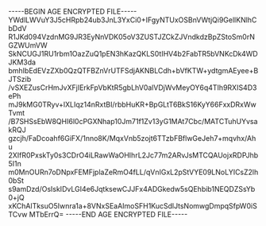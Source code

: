 -----BEGIN AGE ENCRYPTED FILE-----
YWdlLWVuY3J5cHRpb24ub3JnL3YxCi0+IFgyNTUxOSBnVWtjQi9GellKNlhCbDdV
R1JKd094VzdnMG9JR3EyNnVDK05oV3ZUSTJZCkZJVndkdzBpZStoSm0rNGZWUmVW
SkNCUGJ1RU1rbm1OazZuQ1pEN3hKazQKLS0tIHV4b2FabTR5bVNKcDk4WDJKM3da
bmhIbEdEVzZXb0QzQTFBZnVrUTFSdjAKNBLCdh+bVfKTW+ydtgmAEyee+BJTSzib
/vSXEZusCrHmJvXFjIErkFpVbKtR5gbLhV0alVDjWvMeyOY6q4TIh9RXIS4D3ePh
mJ9kMG0TRyv+lXLIqz14nRxtBI/rbbHuKR+BpGLtT6BkS16KyY66FxxDRxWwTvmt
/B7SHSsEbW8QHI6l0cPGXNhap10Jm71f1Zv13yG1MAt7Cbc/MATCTuhUYvsakRQJ
gzcjh/FaDcoahf6GiFX/1nno8K/MqxVnb5zojt6TTzbFBflwGeJeh7+mqvhx/Ahu
2XIfR0PxskTy0s3CDrO4iLRawWaOHIhrL2Jc77m2ARvJsMTCQAUojxRDPJhb5I1n
m0MnOURn7oDNpxFEMFjplaZeRmO4fLL/qVnIGxL2pStVYE09LNoLYICsZ2lh0bSt
s9amDzd/OsIskIDvLGI4e6JqtksewCJJFx4ADGkedw5sQEhbib1NEQDZSsYb0+jQ
xKChAlTksuO5Iwnra1a+8VNxSEaAImoSFH1KucSdlJtsNomwgDmpqSfpW0iSTCvw
MTbErrQ=
-----END AGE ENCRYPTED FILE-----
